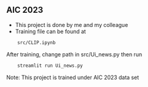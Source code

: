 ## AIC 2023
* This project is done by me and my colleague
* Training file can be found at 
```bash
    src/CLIP.ipynb
```
After training, change path in src/Ui_news.py then run
```bash
    streamlit run Ui_news.py
```
Note: This project is trained under AIC 2023 data set